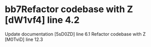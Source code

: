 # bb7Refactor codebase with Z [dW1vf4] line 4.2
Update documentation [5sD0ZD] line 6.1
Refactor codebase with Z [M0TviD] line 12.3
